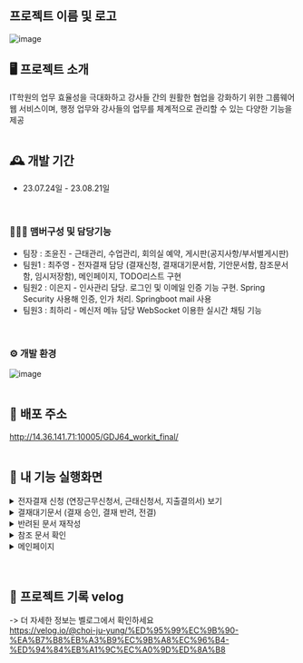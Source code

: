 ## 프로젝트 이름 및 로고 
![image](https://github.com/choi-ju-yung/GDJ64_Finally_final/assets/112717817/552e24c1-413c-4978-9b82-e809dde42847) 
<br>


## 🖥️ 프로젝트 소개
IT학원의 업무 효율성을 극대화하고 강사들 간의 원활한 협업을 강화하기 위한 그룹웨어 웹 서비스이며, 행정 업무와 강사들의 업무를 체계적으로 관리할 수 있는 다양한 기능을 제공
<br>
<br>
## 🕰️ 개발 기간
* 23.07.24일 - 23.08.21일
<br>

### 🧑‍🤝‍🧑 맴버구성 및 담당기능
 - 팀장  : 조윤진 - 근태관리, 수업관리, 회의실 예약, 게시판(공지사항/부서별게시판)
 - 팀원1 : 최주영 - 전자결재 담당 (결재신청, 결재대기문서함, 기안문서함, 참조문서함, 임시저장함), 메인페이지, TODO리스트 구현
 - 팀원2 : 이은지 - 인사관리 담당. 로그인 및 이메일 인증 기능 구현. Spring Security 사용해 인증, 인가 처리. Springboot mail 사용
 - 팀원3 : 최하리 - 메신저 메뉴 담당 WebSocket 이용한 실시간 채팅 기능
<br>

### ⚙️ 개발 환경
![image](https://github.com/choi-ju-yung/GDJ64_Finally_final/assets/112717817/2f3397a0-d7b2-4862-9869-bed2b51525bd)
<br>
<br>

## :page_with_curl: 배포 주소
http://14.36.141.71:10005/GDJ64_workit_final/
<br>
<br>

## 📌 내 기능 실행화면

<details>
<summary> 전자결재 신청 (연장근무신청서, 근태신청서, 지출결의서) 보기</summary>
<div markdown="1">

![연장근무신청서](https://github.com/choi-ju-yung/GDJ64_Finally_final/assets/112717817/4e78f0e5-dea2-4761-b686-e1d372009c06)
![Work IT - Chrome 2023-08-24 04-50-01](https://github.com/choi-ju-yung/GDJ64_Finally_final/assets/112717817/289cbb91-52ea-41d5-a229-d1fff99ba72d)
![Work IT - Chrome 2023-08-24 04-51-06](https://github.com/choi-ju-yung/GDJ64_Finally_final/assets/112717817/7a147126-ee83-4246-aa8f-92c01747172c)
</div>
</details>

<details>
<summary>결재대기문서 (결재 승인, 결재 반려, 전결)</summary>
<div markdown="1">
 
![Work IT - Chrome 2023-08-24 05-31-30](https://github.com/choi-ju-yung/GDJ64_Finally_final/assets/112717817/a2a28c1a-a05a-4547-a20b-f08264eaeaae)
</div>
</details>

<details>
<summary>반려된 문서 재작성</summary>
<div markdown="1">
 
![Work IT - Chrome 2023-08-24 05-32-24](https://github.com/choi-ju-yung/GDJ64_Finally_final/assets/112717817/7d11e99b-5321-4383-b8a4-752dfb7efd6a)
</div>
</details>

<details>
<summary>참조 문서 확인</summary>
<div markdown="1">
 
![Work IT - Chrome 2023-08-24 05-33-47](https://github.com/choi-ju-yung/GDJ64_Finally_final/assets/112717817/602068b4-a5ae-4235-a97b-0089b2832c77)
</div>
</details>

<details>
<summary>메인페이지</summary>
<div markdown="1"> 
 
![Work IT - Chrome 2023-08-24 05-34-08](https://github.com/choi-ju-yung/GDJ64_Finally_final/assets/112717817/db9ea16e-cf0b-4c56-8ec4-a8120240720e)
</div>
</details>
<br>
<br>

## :notebook: 프로젝트 기록 velog
-> 더 자세한 정보는 벨로그에서 확인하세요<br>
https://velog.io/@choi-ju-yung/%ED%95%99%EC%9B%90-%EA%B7%B8%EB%A3%B9%EC%9B%A8%EC%96%B4-%ED%94%84%EB%A1%9C%EC%A0%9D%ED%8A%B8
